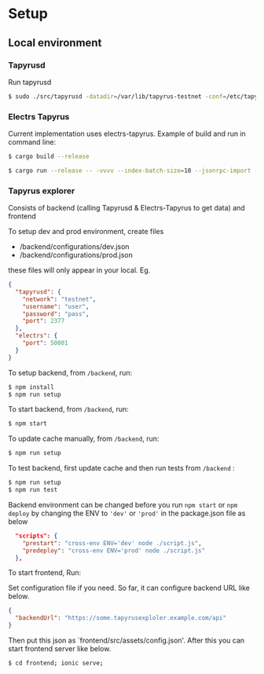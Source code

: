 # Setup

## Local environment

### Tapyrusd

Run tapyrusd
```sh
$ sudo ./src/tapyrusd -datadir=/var/lib/tapyrus-testnet -conf=/etc/tapyrus/tapyrus.conf 
```

### Electrs Tapyrus

Current implementation uses electrs-tapyrus. Example of build and run in command line:

```bash
$ cargo build --release
```

```bash
$ cargo run --release -- -vvvv --index-batch-size=10 --jsonrpc-import --db-dir ./db --electrum-rpc-addr="127.0.0.1:50001" --daemon-dir /var/lib/tapyrus-testnet/prod-1939510133/ --network-id 1939510133  --txid-limit=0
```

### Tapyrus explorer

Consists of backend (calling Tapyrusd & Electrs-Tapyrus to get data) and frontend

To setup dev and prod environment, create files

* /backend/configurations/dev.json
* /backend/configurations/prod.json

these files will only appear in your local. Eg.

```json
{
  "tapyrusd": {
    "network": "testnet",
    "username": "user",
    "password": "pass",
    "port": 2377
  },
  "electrs": {
    "port": 50001
  }
}
```

To setup backend, from `/backend`, run:

```bash
$ npm install
$ npm run setup
```

To start backend, from `/backend`, run:

```bash
$ npm start
```

To update cache manually, from `/backend`, run:
```bash
$ npm run setup
```

To test backend, first update cache and then run tests from `/backend` :

```bash
$ npm run setup
$ npm run test
```

Backend environment can be changed before you run `npm start` or `npm deploy` by changing the ENV to `'dev'` or `'prod'` in the package.json file as below

```json
  "scripts": {
    "prestart": "cross-env ENV='dev' node ./script.js", 
    "predeploy": "cross-env ENV='prod' node ./script.js"
  },
```

To start frontend, Run:

Set configuration file if you need. So far, it can configure backend URL like below.

```json
{
  "backendUrl": "https://some.tapyrusexploler.example.com/api"
}
```

Then put this json as `frontend/src/assets/config.json'. After this you can start frontend server like below.

```bash
$ cd frontend; ionic serve;
```
